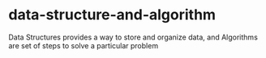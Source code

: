 # data-structure-and-algorithm
Data Structures provides a way to store and organize data, and Algorithms are set of steps to solve a particular problem
